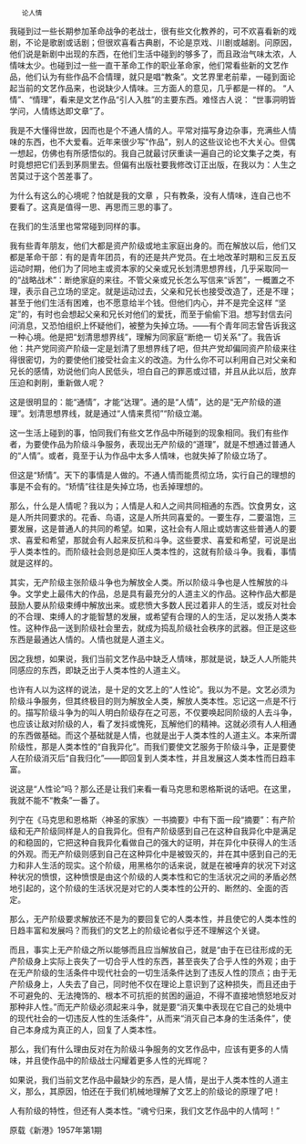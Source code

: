        论人情 

   我碰到过一些长期参加革命战争的老战士，很有些文化教养的，可不欢喜看新的戏剧，不论是歌剧或话剧；但很欢喜看古典剧，不论是京戏、川剧或越剧。问原因，他们说是新剧中出现的东西，在他们生活中碰到的够多了，而且政治气味太浓，人情味太少。也碰到过一些一直干革命工作的职业革命家，他们常看些新的文艺作品，他们认为有些作品不合情理，就只是唱“教条”。文艺界里老前辈，一碰到面论起当前的文艺作品来，也说缺少人情味。三方面人的意见，几乎都是一样的。 “人情”、“情理”，看来是文艺作品“引人入胜”的主要东西。难怪古人说： “世事洞明皆学问，人情练达即文章”了。 

   我是不大懂得世故，因而也是个不通人情的人。平常对描写身边杂事，充满些人情味的东西，也不大爱看。近年来很少写“作品”，别人的这些议论也不大关心。但偶一想起，仿佛也有所感悟似的。我自己就最讨厌重读一遍自己的论文集子之类，有时竟想把它们丢到茅厕里去。但偏有出版社要我修改订正出版，在我以为：人生之苦莫过于这个苦差事了。 

   为什么有这么的心境呢？怕就是我的文章 ，只有教条，没有人情味，连自己也不要看了。这真是值得一思、再思而三思的事了。 

   在我们的生活里也常常碰到同样的事。 

   我有些青年朋友，他们大都是资产阶级或地主家庭出身的。而在解放以后，他们又都是革命干部：有的是青年团员，有的还是共产党员。在土地改革时期和三反五反运动时期，他们为了同地主或资本家的父亲或兄长划清思想界线，几乎采取同一的“战略战术”：断绝家庭的来往。不管父亲或兄长怎么写信来“诉苦”，一概置之不理，表示自己立场的坚定。就是运动过去，父亲和兄长也接受改造了，还是不理；甚至于他们生活有困难，也不愿意给半个钱。但他们内心，并不是完全这样 “坚定”的，有时也会想起父亲和兄长对他们的爱抚，而至于偷偷下泪。想写封信去问问消息，又恐怕组织上怀疑他们，被整为失掉立场。——有个青年同志曾告诉我这一种心境。他是把“划清思想界线”，理解为同家庭“断绝一 切关系”了。我告诉他：共产党同资产阶级一定是划清了思想界线了吧，但共产党却偏同资产阶级来往得很密切，为的要使他们接受社会主义的改造。为什么你不可以利用自己对父亲和兄长的感情，劝说他们向人民低头，坦白自己的罪恶或过错，并且从此以后，放弃压迫和剥削，重新做人呢？ 

   这是很明显的：能“通情”，才能“达理”。通的是“人情”，达的是“无产阶级的道理”。划清思想界线，就是通过“人情来贯彻”“阶级立潮。 

   这一生活上碰到的事，怕同我们有些文艺作品中所碰到的现象相同。我们有些作者，为要使作品为阶级斗争服务，表现出无产阶级的“道理”，就是不想通过普通人的“人情”。或者，竟至于认为作品中太多人情味，也就失掉了阶级立场了。 

   但这是“矫情”。天下的事情是人做的。不通人情而能贯彻立场，实行自己的理想的事是不会有的。“矫情”往往是失掉立场，也丢掉理想的。 

   那么，什么是人情呢？我以为；人情是人和人之间共同相通的东西。饮食男女，这是人所共同要求的。花香、鸟语，这是人所共同喜爱的。一要生存，二要温饱，三要发展，这是普通人的共同的希望。如果，这社会有人阻止或妨害这些普通人的要求、喜爱和希望，那就会有人起来反抗和斗争。这些要求、喜爱和希望，可说是出乎人类本性的。而阶级社会则总是抑压人类本性的，这就有阶级斗争。我看，事情就是这样的。 

   其实，无产阶级主张阶级斗争也为解放全人类。所以阶级斗争也是人性解放的斗争。文学史上最伟大的作品，总是具有最充分的人道主义的作品。这种作品大都是鼓励人要从阶级束缚中解放出来。或悲愤大多数人民过着非人的生活，或反对社会的不合理、束缚人的才能智慧的发展，或希望有合理的人的生活，足以发扬人类本性。这种作品一送到阶级社会里去，就成为捣乱阶级社会秩序的武器。但正是这些东西是最通达人情的。人情也就是人道主义。 

   因之我想，如果说，我们当前文艺作品中缺乏人情味，那就是说，缺乏人人所能共同感应的东西，即缺乏出于人类本性的人道主义。 

   也许有人以为这样的说法，是十足的文艺上的“人性论”。我以为不是。文艺必须为阶级斗争服务，但其终极目的则为解放全人类，解放人类本性。忘记这一点是不行的。描写阶级斗争为的叫人明白阶级存在之可恶，不仅要唤起同阶级的人去斗争，也应该让敌对阶级的人，看了发抖或愧死，瓦解他们的精神。这就必须有人人相通的东西做基础。而这个基础就是人情，也就是出于人类本性的人道主义。本来所谓阶级性，那是人类本性的“自我异化”。而我们要使文艺服务于阶级斗争，正是要使人在阶级消灭后“自我归化”——即回复到人类本性，并且发展这人类本性而日趋丰富。 

   说这是“人性论”吗？那么还是让我们来看一看马克思和恩格斯说的话吧。在这里，我就不能不“教条”一番了。 

   列宁在《马克思和恩格斯〈神圣的家族〉一书摘要》中有下面一段“摘要”：有产阶级和无产阶级同样是人的自我异化。但有产阶级感到自己在这种自我异化中是满足的和稳固的，它把这种自我异化看做自己的强大的证明，并在异化中获得人的生活的外观。而无产阶级则感到自己在这种异化中是被毁灭的，并在其中感到自己的无力和非人生活的现实。这个阶级，用黑格尔的话来说，就是在被唾弃的状况下对这种状况的愤恨，这种愤恨是由这个阶级的人类本性和它的生活状况之间的矛盾必然地引起的，这个阶级的生活状况是对它的人类本性的公开的、断然的、全面的否定。 

   那么，无产阶级要求解放还不是为的要回复它的人类本性，并且使它的人类本性的日趋丰富和发展吗？而我们的文艺上的阶级论者似乎还不理解这个关键。 

   而且，事实上无产阶级之所以能够而且应当解放自己，就是“由于在已往形成的无产阶级身上实际上丧失了一切合乎人性的东西，甚至丧失了合乎人性的外观；由于在无产阶级的生活条件中现代社会的一切生活条件达到了违反人性的顶点；由于无产阶级身上，人失去了自己，同时他不仅在理论上意识到了这种损失，而且还由于不可避免的、无法掩饰的、根本不可抗拒的贫困的逼迫，不得不直接地愤怒地反对那种非人性。”而无产阶级必须起来斗争，就是要“消灭集中表现在它自己的处境中的现代社会的一切违反人性的生活条件”，从而来“消灭自己本身的生活条件”，使自己本身成为真正的人，回复了人类本性。 

   那么，我们有什么理由反对在为阶级斗争服务的文艺作品中，应该有更多的人情味，并且使作品中的阶级战士闪耀着更多人性的光辉呢？ 

   如果说，我们当前文艺作品中最缺少的东西，是人情，是出于人类本性的人道主义，那么，其原因，怕还在于我们机械地理解了文艺上的阶级论的原理了吧！ 

   人有阶级的特性，但还有人类本性。“魂兮归来，我们文艺作品中的人情呵！” 

   原载《新港》1957年第1期 

